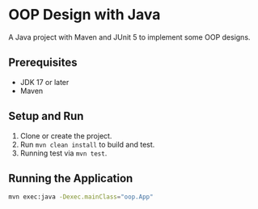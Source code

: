 <a href="#"><img alt="" src="https://raw.githubusercontent.com/lilyhe123/java-oop-practice/main/art/quote.png"></a>
# OOP Design with Java

A Java project with Maven and JUnit 5 to implement some OOP designs.

## Prerequisites
- JDK 17 or later
- Maven

## Setup and Run
1. Clone or create the project.
2. Run `mvn clean install` to build and test.
3. Running test via `mvn test`.

## Running the Application
```bash
mvn exec:java -Dexec.mainClass="oop.App"

